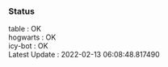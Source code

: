 ### Status


table : OK  
hogwarts : OK  
icy-bot : OK  
Latest Update : 2022-02-13 06:08:48.817490

